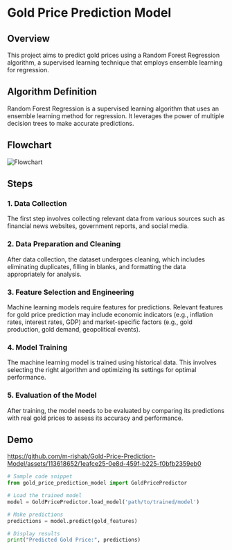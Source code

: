 # Gold Price Prediction Model

## Overview

This project aims to predict gold prices using a Random Forest Regression algorithm, a supervised learning technique that employs ensemble learning for regression.

## Algorithm Definition

Random Forest Regression is a supervised learning algorithm that uses an ensemble learning method for regression. It leverages the power of multiple decision trees to make accurate predictions.

## Flowchart

![Flowchart](path/to/your/flowchart.png)

## Steps

### 1. Data Collection

The first step involves collecting relevant data from various sources such as financial news websites, government reports, and social media.

### 2. Data Preparation and Cleaning

After data collection, the dataset undergoes cleaning, which includes eliminating duplicates, filling in blanks, and formatting the data appropriately for analysis.

### 3. Feature Selection and Engineering

Machine learning models require features for predictions. Relevant features for gold price prediction may include economic indicators (e.g., inflation rates, interest rates, GDP) and market-specific factors (e.g., gold production, gold demand, geopolitical events).

### 4. Model Training

The machine learning model is trained using historical data. This involves selecting the right algorithm and optimizing its settings for optimal performance.

### 5. Evaluation of the Model

After training, the model needs to be evaluated by comparing its predictions with real gold prices to assess its accuracy and performance.

## Demo

https://github.com/m-rishab/Gold-Price-Prediction-Model/assets/113618652/1eafce25-0e8d-459f-b225-f0bfb2359eb0

```python
# Sample code snippet
from gold_price_prediction_model import GoldPricePredictor

# Load the trained model
model = GoldPricePredictor.load_model('path/to/trained/model')

# Make predictions
predictions = model.predict(gold_features)

# Display results
print("Predicted Gold Price:", predictions)
